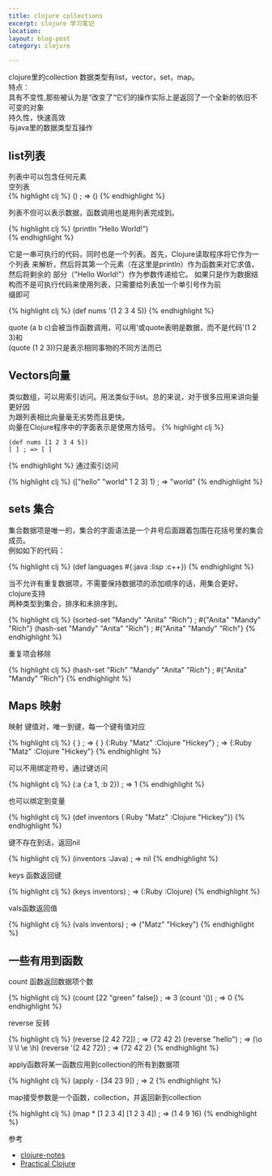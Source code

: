 ```yaml
---
title: clojure collections 
excerpt: clojure 学习笔记
location: 
layout: blog-post
category: clojure

---
```

clojure里的collection 数据类型有list，vector，set，map。     
特点：     	
具有不变性,那些被认为是“改变了“它们的操作实际上是返回了一个全新的依旧不可变的对象        
持久性，快速高效    
与java里的数据类型互操作    

list列表 
-----------
列表中可以包含任何元素		
空列表	  
{% highlight clj %}
	() ; => ()
{% endhighlight %}

列表不但可以表示数据，函数调用也是用列表完成到。       

{% highlight clj %}
	(println "Hello World!")		
{% endhighlight %}

它是一串可执行的代码，同时也是一个列表。首先，Clojure读取程序将它作为一个列表
来解析，然后将其第一个元素（在这里是println）作为函数来对它求值，然后将剩余的
部分（"Hello World!"）作为参数传递给它。
如果只是作为数据结构而不是可执行代码来使用列表，只需要给列表加一个单引号作为前			
缀即可		

{% highlight clj %}
	(def nums '(1 2 3 4 5))
{% endhighlight %}

quote 
(a b c)会被当作函数调用，可以用'或quote表明是数据，而不是代码'(1 2 3)和				
(quote (1 2 3))只是表示相同事物的不同方法而已　　			

Vectors向量
------------
类似数组，可以用索引访问。用法类似于list。总的来说，对于很多应用来讲向量更好因       
为跟列表相比向量毫无劣势而且更快。　					
向量在Clojure程序中的字面表示是使用方括号。 
{% highlight clj %}

	(def nums [1 2 3 4 5])
	[ ] ; => [ ]
{% endhighlight %}
通过索引访问

{% highlight clj %}
	(["hello" "world" 1 2 3] 1) ; => "world"
{% endhighlight %}
	
sets 集合
--------------
集合数据项是唯一的，集合的字面语法是一个井号后面跟着包围在花括号里的集合成员。				
例如如下的代码：

{% highlight clj %}
	(def languages #{:java :lisp :c++})
{% endhighlight %}

当不允许有重复数据项，不需要保持数据项的添加顺序的话，用集合更好。clojure支持        
两种类型到集合，排序和未排序到。			

{% highlight clj %}
	(sorted-set "Mandy" "Anita" "Rich") ; #{"Anita" "Mandy" "Rich"}
	(hash-set "Mandy" "Anita" "Rich") ; #{"Anita" "Mandy" "Rich"}
{% endhighlight %}

重复项会移除			

{% highlight clj %}
	(hash-set "Rich" "Mandy" "Anita" "Rich") ; #{"Anita" "Mandy" "Rich"}
{% endhighlight %}

Maps 映射
-----------
映射 键值对，唯一到键，每一个键有值对应						

{% highlight clj %}
	{ } ; => { }
	{:Ruby  "Matz"  :Clojure  "Hickey"} ; => {:Ruby  "Matz"  :Clojure  "Hickey"}
{% endhighlight %}

可以不用绑定符号，通过键访问				

{% highlight clj %}
	(:a {:a 1, :b 2}) ; => 1
{% endhighlight %}

也可以绑定到变量					

{% highlight clj %}
	(def  inventors  {:Ruby  "Matz"  :Clojure  "Hickey"})
{% endhighlight %}

键不存在到话，返回nil						

{% highlight clj %}
	(inventors :Java) ; => nil
{% endhighlight %}

keys 函数返回键

{% highlight clj %}
	(keys inventors) ; => (:Ruby :Clojure)
{% endhighlight %}

vals函数返回值			

{% highlight clj %}
	(vals inventors) ; => ("Matz" "Hickey")
{% endhighlight %}
	
一些有用到函数
------------------

count 函数返回数据项个数

{% highlight clj %}
	(count [22 "green" false]) ; => 3
	(count '()) ; => 0
{% endhighlight %}

reverse 反转

{% highlight clj %}
	(reverse [2 42 72]) ; => (72 42 2)
	(reverse "hello") ; => (\o \l \l \e \h)
	(reverse '(2 42 72)) ; => (72 42 2)
{% endhighlight %}

apply函数将某一函数应用到collection的所有到数据项	

{% highlight clj %}
	(apply - [34 23 9])  ; => 2
{% endhighlight %}

map接受参数是一个函数，collection，并返回新到collection

{% highlight clj %}
	(map * [1 2 3 4] [1 2 3 4]) ; => (1 4 9 16)
{% endhighlight %}

参考    

* [clojure-notes](http://clojure-notes.rubylearning.org/)
* [Practical Clojure](http://shu.im/books/4e9af8976cccb37698000531)








